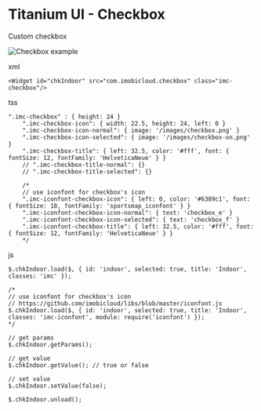 # Titanium UI - Checkbox

Custom checkbox

![Checkbox example](http://i.imgur.com/lf1SKrY.png)

xml

	<Widget id="chkIndoor" src="com.imobicloud.checkbox" class="imc-checkbox"/>
	
tss

	".imc-checkbox" : { height: 24 }
		".imc-checkbox-icon": { width: 22.5, height: 24, left: 0 }
		".imc-checkbox-icon-normal": { image: '/images/checkbox.png' }
		".imc-checkbox-icon-selected": { image: '/images/checkbox-on.png' }
		".imc-checkbox-title": { left: 32.5, color: '#fff', font: { fontSize: 12, fontFamily: 'HelveticaNeue' } }
		// ".imc-checkbox-title-normal": {}
		// ".imc-checkbox-title-selected": {}
		
		/*
		// use iconfont for checkbox's icon
		".imc-iconfont-checkbox-icon": { left: 0, color: '#6389c1', font: { fontSize: 18, fontFamily: 'sportsmap_iconfont' } }
		".imc-iconfont-checkbox-icon-normal": { text: 'checkbox_e' }
		".imc-iconfont-checkbox-icon-selected": { text: 'checkbox_f' }
		".imc-iconfont-checkbox-title": { left: 32.5, color: '#fff', font: { fontSize: 12, fontFamily: 'HelveticaNeue' } }
		*/
		
js

	$.chkIndoor.load($, { id: 'indoor', selected: true, title: 'Indoor', classes: 'imc' });
	
	/*
	// use iconfont for checkbox's icon
	// https://github.com/imobicloud/libs/blob/master/iconfont.js
	$.chkIndoor.load($, { id: 'indoor', selected: true, title: 'Indoor', classes: 'imc-iconfont', module: require('iconfont') });
	*/
	
	// get params
	$.chkIndoor.getParams();
	
	// get value
	$.chkIndoor.getValue(); // true or false
	
	// set value
	$.chkIndoor.setValue(false);
	
	$.chkIndoor.unload();
